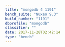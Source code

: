 ```yaml
---
title: "mongodb 4 1191"
bench_suite: "Nuxeo 9.3"
build_number: "1191"
dbprofile: "mongodb"
classifier: ""
date: 2017-11-28T02:42:14
type: "bench"
---
```


